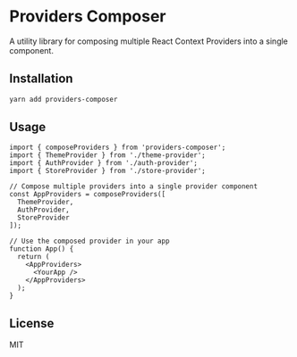 # Providers Composer

A utility library for composing multiple React Context Providers into a single component.

## Installation

```bash
yarn add providers-composer
```

## Usage

```tsx
import { composeProviders } from 'providers-composer';
import { ThemeProvider } from './theme-provider';
import { AuthProvider } from './auth-provider';
import { StoreProvider } from './store-provider';

// Compose multiple providers into a single provider component
const AppProviders = composeProviders([
  ThemeProvider,
  AuthProvider,
  StoreProvider
]);

// Use the composed provider in your app
function App() {
  return (
    <AppProviders>
      <YourApp />
    </AppProviders>
  );
}
```

## License

MIT 
